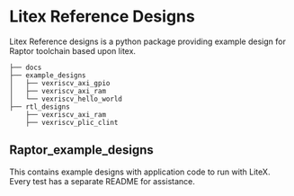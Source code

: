 # Litex Reference Designs 

Litex Reference designs is a python package providing example design for Raptor toolchain based upon litex.

```
├── docs
├── example_designs
│   ├── vexriscv_axi_gpio
│   ├── vexriscv_axi_ram
│   └── vexriscv_hello_world
├── rtl_designs
    ├── vexriscv_axi_ram
    ├── vexriscv_plic_clint
```


## Raptor_example_designs

This contains example designs with application code to run with LiteX. Every test has a separate README for assistance.


